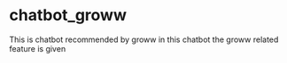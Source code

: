 # chatbot_groww
This is chatbot recommended by groww  in this chatbot the groww related feature is given 
